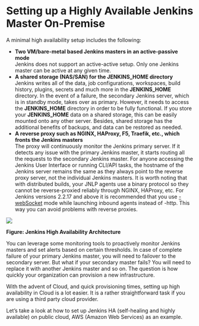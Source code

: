 # Setting up a Highly Available Jenkins Master On-Premise

A minimal high availability setup includes the following:

* **Two VM/bare-metal based Jenkins masters in an active-passive mode**\
  Jenkins does not support an active-active setup. Only one Jenkins master can be active at any given time.
* **A shared storage (NAS/SAN) for the JENKINS\_HOME directory**\
  Jenkins writes all of the data, job configurations, workspaces, build history, plugins, secrets and much more in the **JENKINS\_HOME** directory. In the event of a failure, the secondary Jenkins server, which is in standby mode, takes over as primary. However, it needs to access the **JENKINS\_HOME** directory in order to be fully functional. If you store your **JENKINS\_HOME** data on a shared storage, this can be easily mounted onto any other server. Besides, shared storage has the additional benefits of backups, and data can be restored as needed.
* **A reverse proxy such as NGINX, HAProxy, F5, Traefik, etc., which fronts the Jenkins masters**\
  The proxy will continuously monitor the Jenkins primary server. If it detects any issue with the primary Jenkins master, it starts routing all the requests to the secondary Jenkins master. For anyone accessing the Jenkins User Interface or running CLI/API tasks, the hostname of the Jenkins server remains the same as they always point to the reverse proxy server, not the individual Jenkins masters. It is worth noting that with distributed builds, your JNLP agents use a binary protocol so they cannot be reverse-proxied reliably through NGINX, HAProxy, etc. For Jenkins versions 2.2.17 and above it is recommended that you use [-webSocket](https://www.jenkins.io/blog/2020/02/02/web-socket/) mode while launching inbound agents instead of -http. This way you can avoid problems with reverse proxies.

&#x20;

![](https://d36ai2hkxl16us.cloudfront.net/course-uploads/e0df7fbf-a057-42af-8a1f-590912be5460/z90s8bvojtfy-LFS267\_CourseGraphics-02.png)

**Figure: Jenkins High Availability Architecture**

&#x20;

You can leverage some monitoring tools to proactively monitor Jenkins masters and set alerts based on certain thresholds. In case of complete failure of your primary Jenkins master, you will need to failover to the secondary server. But what if your secondary master fails? You will need to replace it with another Jenkins master and so on. The question is how quickly your organization can provision a new infrastructure.

With the advent of Cloud, and quick provisioning times, setting up high availability in Cloud is a lot easier. It is a rather straightforward task if you are using a third party cloud provider.

Let’s take a look at how to set up Jenkins HA (self-healing and highly available) on public cloud, AWS (Amazon Web Services) as an example.
